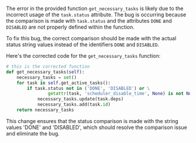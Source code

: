 The error in the provided function `get_necessary_tasks` is likely due to the incorrect usage of the `task.status` attribute. The bug is occurring because the comparison is made with `task.status` and the attributes `DONE` and `DISABLED` are not properly defined within the function.

To fix this bug, the correct comparison should be made with the actual status string values instead of the identifiers `DONE` and `DISABLED`.

Here's the corrected code for the `get_necessary_tasks` function:

```python
# this is the corrected function
def get_necessary_tasks(self):
    necessary_tasks = set()
    for task in self.get_active_tasks():
        if task.status not in ('DONE', 'DISABLED') or \
                getattr(task, 'scheduler_disable_time', None) is not None:
            necessary_tasks.update(task.deps)
            necessary_tasks.add(task.id)
    return necessary_tasks
```

This change ensures that the status comparison is made with the string values 'DONE' and 'DISABLED', which should resolve the comparison issue and eliminate the bug.